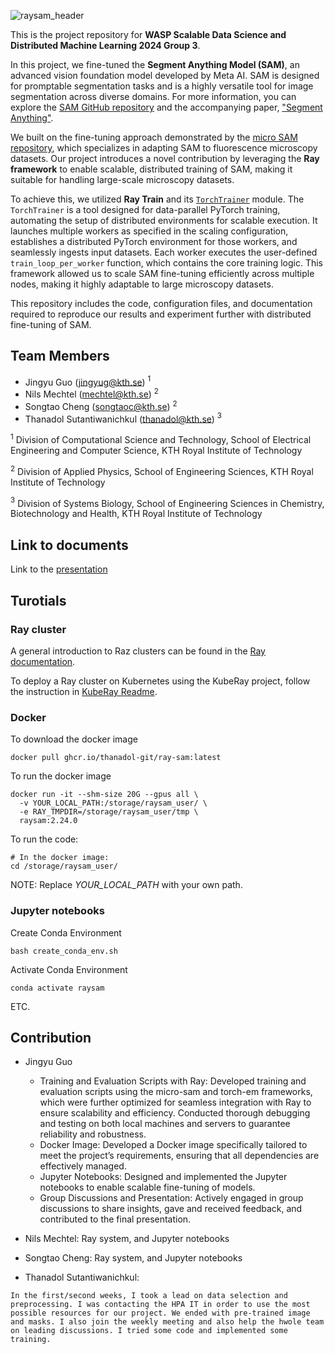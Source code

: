![raysam_header](https://github.com/user-attachments/assets/f22662d4-b2ac-446a-9142-7e0d15e8be97)

This is the project repository for **WASP Scalable Data Science and Distributed Machine Learning 2024 Group 3**.  

In this project, we fine-tuned the **Segment Anything Model (SAM)**, an advanced vision foundation model developed by Meta AI. SAM is designed for promptable segmentation tasks and is a highly versatile tool for image segmentation across diverse domains. For more information, you can explore the [SAM GitHub repository](https://github.com/facebookresearch/segment-anything) and the accompanying paper, ["Segment Anything"](https://arxiv.org/abs/2304.02643).  

We built on the fine-tuning approach demonstrated by the [micro SAM repository](https://github.com/computational-cell-analytics/micro-sam), which specializes in adapting SAM to fluorescence microscopy datasets. Our project introduces a novel contribution by leveraging the **Ray framework** to enable scalable, distributed training of SAM, making it suitable for handling large-scale microscopy datasets.  

To achieve this, we utilized **Ray Train** and its [`TorchTrainer`](https://docs.ray.io/en/latest/train/api/doc/ray.train.torch.TorchTrainer.html) module. The `TorchTrainer` is a tool designed for data-parallel PyTorch training, automating the setup of distributed environments for scalable execution. It launches multiple workers as specified in the scaling configuration, establishes a distributed PyTorch environment for those workers, and seamlessly ingests input datasets. Each worker executes the user-defined `train_loop_per_worker` function, which contains the core training logic. This framework allowed us to scale SAM fine-tuning efficiently across multiple nodes, making it highly adaptable to large microscopy datasets.  

This repository includes the code, configuration files, and documentation required to reproduce our results and experiment further with distributed fine-tuning of SAM.

## Team Members
- Jingyu Guo (jingyug@kth.se) $^{1}$
- Nils Mechtel (mechtel@kth.se) $^{2}$
- Songtao Cheng (songtaoc@kth.se) $^{2}$
- Thanadol Sutantiwanichkul (thanadol@kth.se) $^{3}$

$^{1}$ Division of Computational Science and Technology, School of Electrical Engineering and Computer Science, KTH Royal Institute of Technology

$^{2}$ Division of Applied Physics, School of Engineering Sciences, KTH Royal Institute of Technology

$^{3}$ Division of Systems Biology, School of Engineering Sciences in Chemistry, Biotechnology and Health, KTH Royal Institute of Technology

## Link to documents 
Link to the [presentation](https://docs.google.com/presentation/d/1KyzPKBo25B9-GNr_semnD0oxbj-Y88YiK_fBCCQF9fQ/edit?usp=sharing)


## Turotials 

### Ray cluster
A general introduction to Raz clusters can be found in the [Ray documentation](https://docs.ray.io/en/latest/cluster/getting-started.html).

To deploy a Ray cluster on Kubernetes using the KubeRay project, follow the instruction in [KubeRay Readme](kuberay-cluster/).

### Docker 
To download the docker image
```
docker pull ghcr.io/thanadol-git/ray-sam:latest
```

To run the docker image
```
docker run -it --shm-size 20G --gpus all \
  -v YOUR_LOCAL_PATH:/storage/raysam_user/ \
  -e RAY_TMPDIR=/storage/raysam_user/tmp \
  raysam:2.24.0
```
To run the code:
```
# In the docker image:
cd /storage/raysam_user/
```

NOTE: Replace *YOUR_LOCAL_PATH* with your own path.

### Jupyter notebooks

Create Conda Environment
```
bash create_conda_env.sh
```

Activate Conda Environment
```
conda activate raysam
```

ETC. 

## Contribution 
- Jingyu Guo
  - Training and Evaluation Scripts with Ray: Developed training and evaluation scripts using the micro-sam and torch-em frameworks, which were further optimized for seamless integration with Ray to ensure scalability and efficiency. Conducted thorough debugging and testing on both local machines and servers to guarantee reliability and robustness.
  - Docker Image: Developed a Docker image specifically tailored to meet the project’s requirements, ensuring that all dependencies are effectively managed.
  - Jupyter Notebooks: Designed and implemented the Jupyter notebooks to enable scalable fine-tuning of models. 
  - Group Discussions and Presentation: Actively engaged in group discussions to share insights, gave and received feedback, and contributed to the final presentation.

- Nils Mechtel: Ray system, and Jupyter notebooks
- Songtao Cheng: Ray system, and Jupyter notebooks
- Thanadol Sutantiwanichkul: 
```
In the first/second weeks, I took a lead on data selection and preprocessing. I was contacting the HPA IT in order to use the most possible resources for our project. We ended with pre-trained image and masks. I also join the weekly meeting and also help the hwole team on leading discussions. I tried some code and implemented some training. 
```
